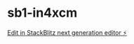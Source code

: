 # sb1-in4xcm

[Edit in StackBlitz next generation editor ⚡️](https://stackblitz.com/~/github.com/GamingAppPlay/sb1-in4xcm)